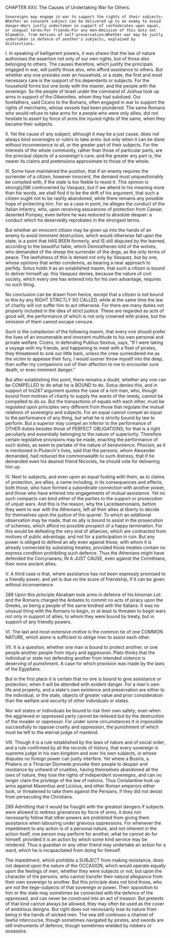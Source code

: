 CHAPTER XXV. The Causes of Undertaking War for Others.

    Sovereigns may engage in war to support the rights of their subjects—Whether an innocent subject can be delivered up to an enemy to avoid danger—Wars justly undertaken in support of confederates upon equal, or unequal terms—For friends—For any men—Omission of this duty not blamable, from motives of self-preservation—Whether war may be justly undertaken in defence of another's subjects, explained by distinctions.

I. In speaking of belligerent powers, it was shewn that the law of nature authorises the assertion not only of our own rights, but of those also belonging to others. The causes therefore, which justify the principals engaged in war, will justify those also, who afford assistance to others. But whether any one presides over an household, or a state, the first and most necessary care is the support of his dependents or subjects. For the household forms but one body with the master, and the people with the sovereign. So the people of Israel under the command of Joshua took up arms in support of the Gibeonites, whom they had subdued. Our forefathers, said Cicero to the Romans, often engaged in war to support the rights of merchants, whose vessels had been plundered. The same Romans who would refuse to take arms for a people who were only allies, did not hesitate to assert by force of arms the injured rights of the same, when they became their subjects.

II. Yet the cause of any subject, although it may be a just cause, does not always bind sovereigns or rulers to take arms: but only when it can be done without inconvenience to all, or the greater part of their subjects. For the interests of the whole community, rather than those of particular parts, are the principal objects of a sovereign's care; and the greater any part is, the nearer its claims and pretensions approximate to those of the whole.

III. Some have maintained the position, that if an enemy requires the surrender of a citizen, however innocent, the demand must unquestionably be complied with, if the state is too feeble to resist it. This opinion is strongly286 controverted by Vasquez, but if we attend to his meaning more than his words, we shall find it to be the drift of his argument, that such a citizen ought not to be rashly abandoned, while there remains any possible hope of protecting him. For as a case in point, he alleges the conduct of the Italian Infantry, who, upon receiving assurances of protection from Caesar, deserted Pompey, even before he was reduced to absolute despair: a conduct which he deservedly reprobates in the strongest terms.

But whether an innocent citizen may be given up into the hands of an enemy to avoid imminent destruction, which would otherwise fall upon the state, is a point that HAS BEEN formerly, and IS still disputed by the learned, according to the beautiful fable, which Demosthenes told of the wolves, who demanded of the sheep the surrender of the dogs, as the only terms of peace. The lawfulness of this is denied not only by Vasquez, but by one, whose opinions that writer condemns, as bearing a near approach to perfidy. Sotus holds it as an established maxim, that such a citizen is bound to deliver himself up: this Vasquez denies, because the nature of civil society, which every one has entered into for his own advantage, requires no such thing.

No conclusion can be drawn from hence, except that a citizen is not bound to this by any RIGHT STRICTLY SO CALLED, while at the same time the law of charity will not suffer him to act otherwise. For there are many duties not properly included in the idea of strict justice. These are regarded as acts of good will, the performance of which is not only crowned with praise, but the omission of them cannot escape censure.

Such is the complexion of the following maxim, that every one should prefer the lives of an innumerable and innocent multitude to his own personal and private welfare. Cicero, in defending Publius Sextius, says, "If I were taking a voyage with my friends, and happening to meet with a fleet of pirates, they threatened to sink our little bark, unless the crew surrendered me as the victim to appease their fury, I would sooner throw myself into the deep, than suffer my companions out of their affection to me to encounter sure death, or even imminent danger."

But after establishing this point, there remains a doubt, whether any one can be COMPELLED to do what he is BOUND to do. Sotus denies this, and in support of his287 argument quotes the case of a rich man, who, though bound from motives of charity to supply the wants of the needy, cannot be compelled to do so. But the transactions of equals with each other, must be regulated upon principles very different from those that regulate the mutual relations of sovereigns and subjects. For an equal cannot compel an equal to the performance of any thing, but what he is strictly bound by law to perform. But a superior may compel an inferior to the performance of OTHER duties besides those of PERFECT OBLIGATIONS; for that is a right peculiarly and essentially belonging to the nature of superiority. Therefore certain legislative provisions may be made, enacting the performance of such duties, as seem to partake of the nature of benevolence. Phocion, as it is mentioned in Plutarch's lives, said that the persons, whom Alexander demanded, had reduced the commonwealth to such distress, that if he demanded even his dearest friend Nicocles, he should vote for delivering him up.

IV. Next to subjects, and even upon an equal footing with them, as to claims of protection, are allies, a name including, in its consequences and effects, both those, who have formed a subordinate connection with another power, and those who have entered into engagements of mutual assistance. Yet no such compacts can bind either of the parties to the support or prosecution of unjust wars. And this is the reason, why the Lacedaemonians, before they went to war with the Athenians, left all their allies at liberty to decide for themselves upon the justice of the quarrel. To which an additional observation may be made, that no ally is bound to assist in the prosecution of schemes, which afford no possible prospect of a happy termination. For this would be defeating the very end of alliances, which are contracted from motives of public advantage, and not for a participation in ruin. But any power is obliged to defend an ally even against those, with whom it is already connected by subsisting treaties, provided those treaties contain no express condition prohibiting such defence. Thus the Athenians might have defended the Corcyraeans, IN A JUST CAUSE, even against the Corinthians, their more ancient allies.

V. A third case is that, where assistance has not been expressly promised to a friendly power, and yet is due on the score of friendship, if it can be given without inconvenience.

288 Upon this principle Abraham took arms in defence of his kinsman Lot: and the Romans charged the Antiates to commit no acts of piracy upon the Greeks, as being a people of the same kindred with the Italians. It was no unusual thing with the Romans to begin, or at least to threaten to begin wars not only in support of allies, to whom they were bound by treaty, but in support of any friendly powers.

VI. The last and most extensive motive is the common tie of one COMMON NATURE, which alone is sufficient to oblige men to assist each other.

VII. It is a question, whether one man is bound to protect another, or one people another people from injury and aggression. Plato thinks that the individual or state not defending another from intended violence is deserving of punishment. A case for which provision was made by the laws of the Egyptians.

But in the first place it is certain that no one is bound to give assistance or protection, when it will be attended with evident danger. For a man's own life and property, and a state's own existence and preservation are either to the individual, or the state, objects of greater value and prior consideration than the welfare and security of other individuals or states.

Nor will states or individuals be bound to risk their own safety, even when the aggrieved or oppressed party cannot be relieved but by the destruction of the invader or oppressor. For under some circumstances it is impossible successfully to oppose cruelty and oppression, the punishment of which must be left to the eternal judge of mankind.

VIII. Though it is a rule established by the laws of nature and of social order, and a rule confirmed by all the records of history, that every sovereign is supreme judge in his own kingdom and over his own subjects, in whose disputes no foreign power can justly interfere. Yet where a Busiris, a Phalaris or a Thracian Diomede provoke their people to despair and resistance by unheard of cruelties, having themselves abandoned all the laws of nature, they lose the rights of independent sovereigns, and can no longer claim the privilege of the law of nations. Thus Constantine took up arms against Maxentius and Licinius, and other Roman emperors either took, or threatened to take them against the Persians, if they did not desist from persecuting the Christians.

289 Admitting that it would be fraught with the greatest dangers if subjects were allowed to redress grievances by force of arms, it does not necessarily follow that other powers are prohibited from giving them assistance when labouring under grievous oppressions. For whenever the impediment to any action is of a personal nature, and not inherent in the action itself, one person may perform for another, what he cannot do for himself, provided it is an action by which some kind service may be rendered. Thus a guardian or any other friend may undertake an action for a ward, which he is incapacitated from doing for himself.

The impediment, which prohibits a SUBJECT from making resistance, does not depend upon the nature of the OCCASION, which would operate equally upon the feelings of men, whether they were subjects or not, but upon the character of the persons, who cannot transfer their natural allegiance from their own sovereign to another. But this principle does not bind those, who are not the liege-subjects of that sovereign or power. Their opposition to him or the state may sometimes be connected with the defence of the oppressed, and can never be construed into an act of treason. But pretexts of that kind cannot always be allowed, they may often be used as the cover of ambitious designs. But right does not necessarily lose its nature from being in the hands of wicked men. The sea still continues a channel of lawful intercourse, though sometimes navigated by pirates, and swords are still instruments of defence, though sometimes wielded by robbers or assassins.


